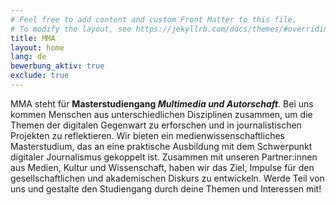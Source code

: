```yaml
---
# Feel free to add content and custom Front Matter to this file.
# To modify the layout, see https://jekyllrb.com/docs/themes/#overriding-theme-defaults
title: MMA
layout: home
lang: de
bewerbung_aktiv: true
exclude: true
---
```


MMA steht für **Masterstudiengang _Multimedia und Autorschaft_**. Bei uns kommen Menschen aus unterschiedlichen Disziplinen zusammen, um die Themen der digitalen Gegenwart zu erforschen und in journalistischen Projekten zu reflektieren. 
Wir bieten ein medienwissenschaftliches Masterstudium, das an eine praktische Ausbildung mit dem Schwerpunkt digitaler Journalismus gekoppelt ist. Zusammen mit unseren Partner:innen aus Medien, Kultur und Wissenschaft, haben wir das Ziel, Impulse für den gesellschaftlichen und akademischen Diskurs zu entwickeln. Werde Teil von uns und gestalte den Studiengang durch deine Themen und Interessen mit!